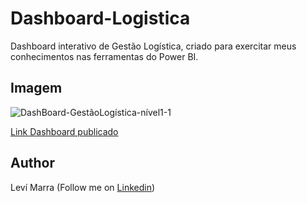# Dashboard-Logistica
Dashboard interativo de Gestão Logística, criado para exercitar meus conhecimentos nas ferramentas do Power BI.

## Imagem
![DashBoard-GestãoLogística-nível1-1](https://github.com/LeviMarra/Dashboard-Logistica/assets/137719953/a6f66ad6-bc8b-4e0d-8314-cc26a569f73b)

[Link Dashboard publicado](https://app.powerbi.com/view?r=eyJrIjoiNDY0NThhYjItZTUxZi00ZDFlLWJmNWQtMWVkMGY4NTBiMjUwIiwidCI6ImQ2ZTY5NjZiLWY1ZmYtNGJkMy1iNjgyLTRjYjkxYTUxYTU2OSJ9)

## **Author**
Leví Marra (Follow me on [Linkedin](https://www.linkedin.com/in/levimarra/))
